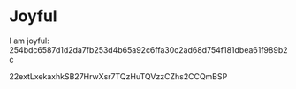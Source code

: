 # Joyful

I am joyful: 254bdc6587d1d2da7fb253d4b65a92c6ffa30c2ad68d754f181dbea61f989b2c


22extLxekaxhkSB27HrwXsr7TQzHuTQVzzCZhs2CCQmBSP